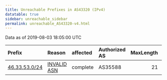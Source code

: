 ```yaml
---
title: Unreachable Prefixes in AS43320 (IPv4)
datatable: true
sidebar: unreachable_sidebar
permalink: unreachable_AS43320-v4.html
---
```


Data as of 2019-08-03 18:05:00 UTC


<div class="datatable-begin"></div>

| Prefix                                               | Reason                                                                                               | affected   | Authorized AS   |   MaxLength | Anchor                                         |   unreachable /24s |
|:-----------------------------------------------------|:-----------------------------------------------------------------------------------------------------|:-----------|:----------------|------------:|:-----------------------------------------------|-------------------:|
| [46.33.53.0/24](https://stat.ripe.net/46.33.53.0/24) | [INVALID ASN](https://rpki-validator.ripe.net/announcement-preview?asn=AS43320&prefix=46.33.53.0/24) | complete   | AS35588         |          21 | [RIPE](unreachable_RIPE_NCC_RPKI_Root-v4.html) |                  1 |

<div class="datatable-end"></div>
